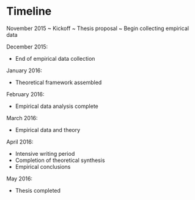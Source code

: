 
# Timeline

November 2015
  ~ Kickoff
  ~ Thesis proposal
  ~ Begin collecting empirical data

December 2015:

- End of empirical data collection

January 2016:

- Theoretical framework assembled

February 2016:

- Empirical data analysis complete

March 2016:

- Empirical data and theory

April 2016:

- Intensive writing period
- Completion of theoretical synthesis
- Empirical conclusions

May 2016:

- Thesis completed
